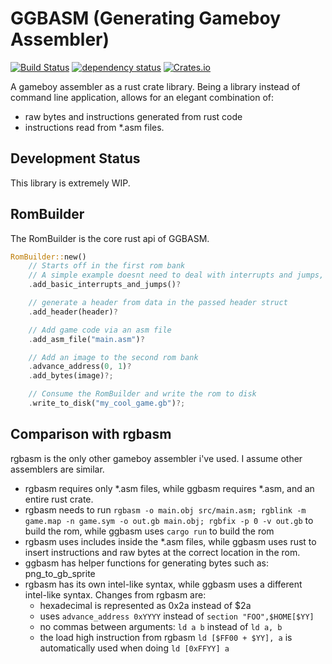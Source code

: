 # GGBASM (Generating Gameboy Assembler)
[![Build Status](https://travis-ci.org/rukai/ggbasm.svg?branch=master)](https://travis-ci.org/rukai/ggbasm) [![dependency status](https://deps.rs/repo/github/rukai/ggbasm/status.svg)](https://deps.rs/repo/github/rukai/ggbasm) [![Crates.io](https://img.shields.io/crates/v/ggbasm.svg)](https://crates.io/crates/ggbasm)

A gameboy assembler as a rust crate library.
Being a library instead of command line application, allows for an elegant combination of:
*   raw bytes and instructions generated from rust code
*   instructions read from *.asm files.

## Development Status

This library is extremely WIP.

## RomBuilder

The RomBuilder is the core rust api of GGBASM.

```rust
RomBuilder::new()
    // Starts off in the first rom bank
    // A simple example doesnt need to deal with interrupts and jumps, so generate a dummy
    .add_basic_interrupts_and_jumps()?

    // generate a header from data in the passed header struct
    .add_header(header)?

    // Add game code via an asm file
    .add_asm_file("main.asm")?

    // Add an image to the second rom bank
    .advance_address(0, 1)?
    .add_bytes(image)?;

    // Consume the RomBuilder and write the rom to disk
    .write_to_disk("my_cool_game.gb")?;
```

## Comparison with rgbasm

rgbasm is the only other gameboy assembler i've used.
I assume other assemblers are similar.

*   rgbasm requires only *.asm files, while ggbasm requires *.asm, and an entire rust crate.
*   rgbasm needs to run `rgbasm -o main.obj src/main.asm; rgblink -m game.map -n game.sym -o out.gb main.obj; rgbfix -p 0 -v out.gb` to build the rom, while ggbasm uses `cargo run` to build the rom
*   rgbasm uses includes inside the *.asm files, while ggbasm uses rust to insert instructions and raw bytes at the correct location in the rom.
*   ggbasm has helper functions for generating bytes such as: png_to_gb_sprite
*   rgbasm has its own intel-like syntax, while ggbasm uses a different intel-like syntax. Changes from rgbasm are:
    +   hexadecimal is represented as 0x2a instead of $2a
    +   uses `advance_address 0xYYYY` instead of `section "FOO",$HOME[$YY]`
    +   no commas between arguments: `ld a b` instead of `ld a, b`
    +   the load high instruction from rgbasm `ld [$FF00 + $YY], a` is automatically used when doing `ld [0xFFYY] a`
